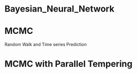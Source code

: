 # Bayesian_Neural_Network

# MCMC 
Random Walk and Time series Prediction

# MCMC with Parallel Tempering
